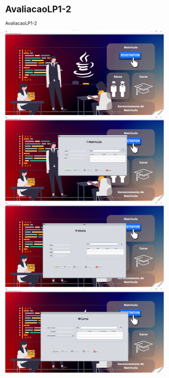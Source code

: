 # AvaliacaoLP1-2
AvaliacaoLP1-2

<img alt="Captura de tela 2023-05-19 193437.png" src="https://github.com/JesseV22/AvaliacaoLP1-2/blob/main/Captura%20de%20tela%202023-05-19%20193437.png?raw=true" data-hpc="true" class="Box-sc-g0xbh4-0 kzRgrI">
<img alt="Captura de tela 2023-05-19 194211.png" src="https://github.com/JesseV22/AvaliacaoLP1-2/blob/main/Captura%20de%20tela%202023-05-19%20194211.png?raw=true" data-hpc="true" class="Box-sc-g0xbh4-0 kzRgrI">
<img alt="Captura de tela 2023-05-19 194248.png" src="https://github.com/JesseV22/AvaliacaoLP1-2/blob/main/Captura%20de%20tela%202023-05-19%20194248.png?raw=true" data-hpc="true" class="Box-sc-g0xbh4-0 kzRgrI">
<img alt="Captura de tela 2023-05-19 194308.png" src="https://github.com/JesseV22/AvaliacaoLP1-2/blob/main/Captura%20de%20tela%202023-05-19%20194308.png?raw=true" data-hpc="true" class="Box-sc-g0xbh4-0 kzRgrI">
